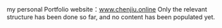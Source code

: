 my personal Portfolio website：www.chenjiu.online
Only the relevant structure has been done so far, and no content has been populated yet.
